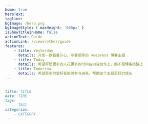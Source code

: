 ```yaml
---
home: true
heroText:
tagline:
bgImage: /hero.png
bgImageStyle: { maxHeight: '500px' }
isShowTitleInHome: false
actionText: Guide
actionLink: /views/other/guide
features:
    - title: Yesterday
      details: 开发一款看着开心、写着顺手的 vuepress 博客主题
    - title: Today
      details: 希望帮助更多的人花更多的时间在内容创作上，而不是博客搭建上
    - title: Tomorrow
      details: 希望更多的爱好者能够参与进来，帮助这个主题更好的成长
---
```


```markdown
---
title: TITLE
date: TIME
tags:
    - TAG1
categories:
    - CATEGORY
---
```
